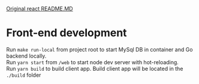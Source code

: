 [Original react README.MD](https://github.com/facebook/create-react-app/blob/next/README.md)
# Front-end development
Run `make run-local` from project root to start MySql DB in container and Go backend locally. </br>
Run `yarn start` from `/web` to start node dev server with hot-reloading.  
Run `yarn build` to build client app. Build client app will be located in the `./build` folder
